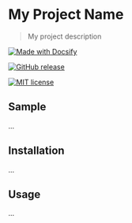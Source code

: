 <!-- TODO: Update with your values. -->
# My Project Name
> My project description

[![Made with Docsify](https://img.shields.io/badge/Made%20with-Docsify-1f425f.svg)](https://docsify.js.org/)
<!-- TODO: Update repo links.-->
[![GitHub release](https://img.shields.io/github/tag/<USERNAME>/<REPO-NAME>.svg)](https://GitHub.com/<USERNAME>/<REPO-NAME>/tags/)
<!-- TODO: Update repo link and change license type if not MIT. -->
[![MIT license](https://img.shields.io/badge/License-MIT-blue.svg)](https://github.com/<USERNAME>/<REPO-NAME>/blob/master/LICENSE)

<!-- TODO: Replace the body below with your headings and content. -->

## Sample

...

## Installation

...

## Usage

...
